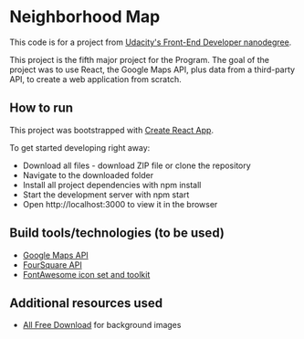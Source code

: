 # Neighborhood Map
This code is for a project from [Udacity's Front-End Developer nanodegree](https://eg.udacity.com/course/front-end-web-developer-nanodegree--nd001).

This project is the fifth major project for the Program. The goal of the project was to use React, the Google Maps API, plus data from a third-party API, to create a web application from scratch.

## How to run

This project was bootstrapped with [Create React App](https://github.com/facebook/create-react-app).

To get started developing right away:
* Download all files - download ZIP file or clone the repository
* Navigate to the downloaded folder
* Install all project dependencies with npm install
* Start the development server with npm start
* Open http://localhost:3000 to view it in the browser

## Build tools/technologies (to be used)
* [Google Maps API](https://maps.google.com/)
* [FourSquare API](https://foursquare.com/)
* [FontAwesome icon set and toolkit](https://fontawesome.com/)

## Additional resources used
* [All Free Download](https://all-free-download.com) for background images
